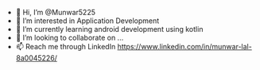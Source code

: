 - 👋 Hi, I’m @Munwar5225
- 👀 I’m interested in Application Development
- 🌱 I’m currently learning android development using kotlin
- 💞️ I’m looking to collaborate on ...
- 📫 Reach me through LinkedIn https://www.linkedin.com/in/munwar-lal-8a0045226/

<!---
Munwar5225/Munwar5225 is a ✨ special ✨ repository because its `README.md` (this file) appears on your GitHub profile.
You can click the Preview link to take a look at your changes.
--->
